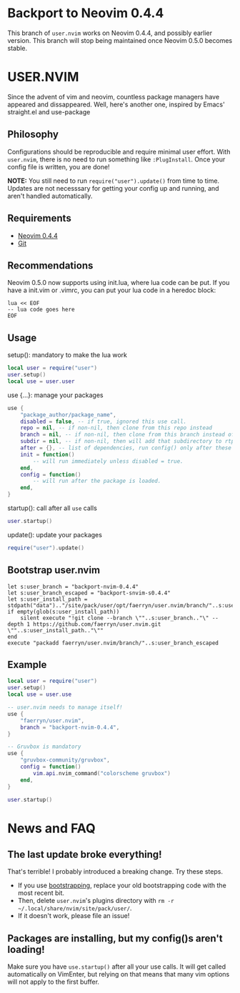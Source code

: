 # Backport to Neovim 0.4.4
This branch of `user.nvim` works on Neovim 0.4.4, and possibly earlier version. This branch will stop being maintained once Neovim 0.5.0 becomes stable.

# USER.NVIM
Since the advent of vim and neovim, countless package managers have appeared and dissappeared. Well, here's another one, inspired by Emacs' straight.el and use-package

## Philosophy
Configurations should be reproducible and require minimal user effort.
With `user.nvim`, there is no need to run something like `:PlugInstall`. Once your config file is written, you are done!

**NOTE:** You still need to run `require("user").update()` from time to time. Updates are not necesssary for getting your config up and running, and aren't handled automatically.

## Requirements
- [Neovim 0.4.4](https://neovim.io/)
- [Git](https://git-scm.com/)

## Recommendations
Neovim 0.5.0 now supports using init.lua, where lua code can be put.
If you have a init.vim or .vimrc, you can put your lua code in a heredoc block:

```
lua << EOF
-- lua code goes here
EOF
```

## Usage
setup(): mandatory to make the lua work
```lua
local user = require("user")
user.setup()
local use = user.user
```

use {...}: manage your packages
```lua
use {
	"package_author/package_name",
	disabled = false, -- if true, ignored this use call.
	repo = nil, -- if non-nil, then clone from this repo instead
	branch = nil, -- if non-nil, then clone from this branch instead of default branch
	subdir = nil, -- if non-nil, then will add that subdirectory to rtp
	after = {}, -- list of dependencies, run config() only after these have been loaded
	init = function()
		-- will run immediately unless disabled = true.
	end,
	config = function()
		-- will run after the package is loaded.
	end,
}
```

startup(): call after all `use` calls
```lua
user.startup()
```

update(): update your packages
```lua
require("user").update()
```

## Bootstrap user.nvim
```vim
let s:user_branch = "backport-nvim-0.4.4"
let s:user_branch_escaped = "backport-snvim-s0.4.4"
let s:user_install_path = stdpath("data").."/site/pack/user/opt/faerryn/user.nvim/branch/"..s:user_branch_escaped
if empty(glob(s:user_install_path))
	silent execute "!git clone --branch \""..s:user_branch.."\" --depth 1 https://github.com/faerryn/user.nvim.git \""..s:user_install_path.."\""
end
execute "packadd faerryn/user.nvim/branch/"..s:user_branch_escaped
```

## Example
```lua
local user = require("user")
user.setup()
local use = user.use

-- user.nvim needs to manage itself!
use {
	"faerryn/user.nvim",
	branch = "backport-nvim-0.4.4",
}

-- Gruvbox is mandatory
use {
	"gruvbox-community/gruvbox",
	config = function()
		vim.api.nvim_command("colorscheme gruvbox")
	end,
}

user.startup()
```

# News and FAQ
## The last update broke everything!
That's terrible! I probably introduced a breaking change. Try these steps.
- If you use [bootstrapping](#bootstrap-usernvim), replace your old bootstrapping code with the most recent bit.
- Then, delete `user.nvim`'s plugins directory with `rm -r ~/.local/share/nvim/site/pack/user/`.
- If it doesn't work, please file an issue!
## Packages are installing, but my config()s aren't loading!
Make sure you have `use.startup()` after all your use calls. It will get called automatically on VimEnter, but relying on that means that many vim options will not apply to the first buffer.
